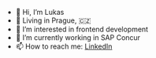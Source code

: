 - 👋 Hi, I’m Lukas
- 🏡 Living in Prague, 🇨🇿
- 👀 I’m interested in frontend development
- 🌱 I’m currently working in SAP Concur
- 📫 How to reach me: [LinkedIn](https://www.linkedin.com/in/lukas-frajt/)

<!---
l-k-sfr-jt/l-k-sfr-jt is a ✨ special ✨ repository because its `README.md` (this file) appears on your GitHub profile.
You can click the Preview link to take a look at your changes.
--->
